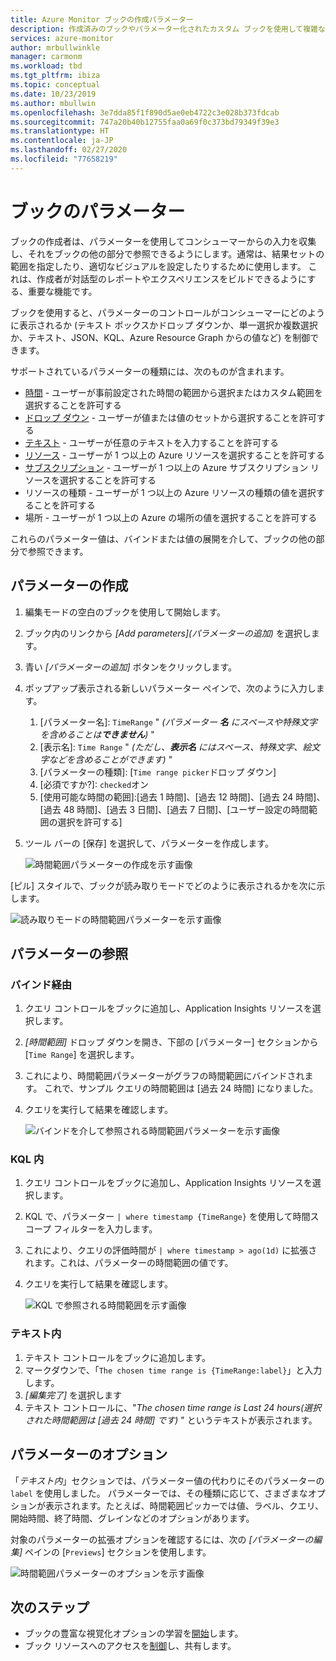 ```yaml
---
title: Azure Monitor ブックの作成パラメーター
description: 作成済みのブックやパラメーター化されたカスタム ブックを使用して複雑なレポート作成を簡素化します。
services: azure-monitor
author: mrbullwinkle
manager: carmonm
ms.workload: tbd
ms.tgt_pltfrm: ibiza
ms.topic: conceptual
ms.date: 10/23/2019
ms.author: mbullwin
ms.openlocfilehash: 3e7dda85f1f890d5ae0eb4722c3e028b373fdcab
ms.sourcegitcommit: 747a20b40b12755faa0a69f0c373bd79349f39e3
ms.translationtype: HT
ms.contentlocale: ja-JP
ms.lasthandoff: 02/27/2020
ms.locfileid: "77658219"
---
```

# <a name="workbook-parameters"></a>ブックのパラメーター

ブックの作成者は、パラメーターを使用してコンシューマーからの入力を収集し、それをブックの他の部分で参照できるようにします。通常は、結果セットの範囲を指定したり、適切なビジュアルを設定したりするために使用します。 これは、作成者が対話型のレポートやエクスペリエンスをビルドできるようにする、重要な機能です。 

ブックを使用すると、パラメーターのコントロールがコンシューマーにどのように表示されるか (テキスト ボックスかドロップ ダウンか、単一選択か複数選択か、テキスト、JSON、KQL、Azure Resource Graph からの値など) を制御できます。  

サポートされているパラメーターの種類には、次のものが含まれます。
* [時間](workbooks-time.md) - ユーザーが事前設定された時間の範囲から選択またはカスタム範囲を選択することを許可する
* [ドロップ ダウン](workbooks-dropdowns.md) - ユーザーが値または値のセットから選択することを許可する
* [テキスト](workbooks-text.md) - ユーザーが任意のテキストを入力することを許可する
* [リソース](workbooks-resources.md) - ユーザーが 1 つ以上の Azure リソースを選択することを許可する
* [サブスクリプション](workbooks-resources.md) - ユーザーが 1 つ以上の Azure サブスクリプション リソースを選択することを許可する
* リソースの種類 - ユーザーが 1 つ以上の Azure リソースの種類の値を選択することを許可する
* 場所 - ユーザーが 1 つ以上の Azure の場所の値を選択することを許可する

これらのパラメーター値は、バインドまたは値の展開を介して、ブックの他の部分で参照できます。

## <a name="creating-a-parameter"></a>パラメーターの作成
1. 編集モードの空白のブックを使用して開始します。
2. ブック内のリンクから _[Add parameters]\(パラメーターの追加\)_ を選択します。
3. 青い _[パラメーターの追加]_ ボタンをクリックします。
4. ポップアップ表示される新しいパラメーター ペインで、次のように入力します。
    1. [パラメーター名]\: `TimeRange` " *(パラメーター __名__ にスペースや特殊文字を含めることは**できません**)* "
    2. [表示名]\: `Time Range` " *(ただし、__表示名__ にはスペース、特殊文字、絵文字などを含めることができます)* "
    2. [パラメーターの種類]\: [`Time range picker`ドロップ ダウン]
    3. [必須ですか?]\: `checked`オン
    4. [使用可能な時間の範囲]\:[過去 1 時間]、[過去 12 時間]、[過去 24 時間]、[過去 48 時間]、[過去 3 日間]、[過去 7 日間]、[ユーザー設定の時間範囲の選択を許可する]
5. ツール バーの [保存] を選択して、パラメーターを作成します。

   ![時間範囲パラメーターの作成を示す画像](./media/workbooks-parameters/time-settings.png)

[ピル] スタイルで、ブックが読み取りモードでどのように表示されるかを次に示します。

   ![読み取りモードの時間範囲パラメーターを示す画像](./media/workbooks-parameters/parameters-time.png)

## <a name="referencing-a-parameter"></a>パラメーターの参照
### <a name="via-bindings"></a>バインド経由
1. クエリ コントロールをブックに追加し、Application Insights リソースを選択します。
2. _[時間範囲]_ ドロップ ダウンを開き、下部の [パラメーター] セクションから [`Time Range`] を選択します。
3. これにより、時間範囲パラメーターがグラフの時間範囲にバインドされます。 これで、サンプル クエリの時間範囲は [過去 24 時間] になりました。
4. クエリを実行して結果を確認します。

    ![バインドを介して参照される時間範囲パラメーターを示す画像](./media/workbooks-parameters/time-binding.png)

### <a name="in-kql"></a>KQL 内
1. クエリ コントロールをブックに追加し、Application Insights リソースを選択します。
2. KQL で、パラメーター `| where timestamp {TimeRange}` を使用して時間スコープ フィルターを入力します。
3. これにより、クエリの評価時間が `| where timestamp > ago(1d)` に拡張されます。これは、パラメーターの時間範囲の値です。
4. クエリを実行して結果を確認します。

    ![KQL で参照される時間範囲を示す画像](./media/workbooks-parameters/time-in-code.png)

### <a name="in-text"></a>テキスト内 
1. テキスト コントロールをブックに追加します。
2. マークダウンで、「`The chosen time range is {TimeRange:label}`」と入力します。
3. _[編集完了]_ を選択します
4. テキスト コントロールに、"_The chosen time range is Last 24 hours\(選択された時間範囲は [過去 24 時間] です\)_ " というテキストが表示されます。

## <a name="parameter-options"></a>パラメーターのオプション
「_テキスト内_」セクションでは、パラメーター値の代わりにそのパラメーターの `label` を使用しました。 パラメーターでは、その種類に応じて、さまざまなオプションが表示されます。たとえば、時間範囲ピッカーでは値、ラベル、クエリ、開始時間、終了時間、グレインなどのオプションがあります。

対象のパラメーターの拡張オプションを確認するには、次の _[パラメーターの編集]_ ペインの [`Previews`] セクションを使用します。

![時間範囲パラメーターのオプションを示す画像](./media/workbooks-parameters/time-previews.png)

## <a name="next-steps"></a>次のステップ

* ブックの豊富な視覚化オプションの学習を[開始](workbooks-visualizations.md)します。
* ブック リソースへのアクセスを[制御](workbooks-access-control.md)し、共有します。
